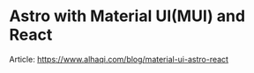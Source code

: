# Astro with Material UI(MUI) and React

Article: https://www.alhaqi.com/blog/material-ui-astro-react
